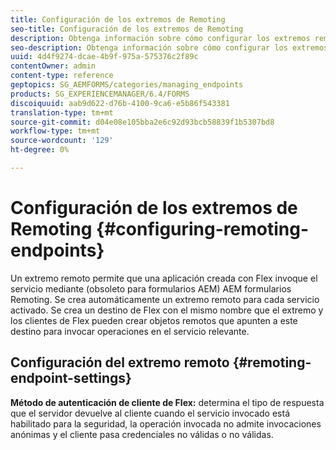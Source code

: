 ```yaml
---
title: Configuración de los extremos de Remoting
seo-title: Configuración de los extremos de Remoting
description: Obtenga información sobre cómo configurar los extremos remotos.
seo-description: Obtenga información sobre cómo configurar los extremos remotos.
uuid: 4d4f9274-dcae-4b9f-975a-575376c2f89c
contentOwner: admin
content-type: reference
geptopics: SG_AEMFORMS/categories/managing_endpoints
products: SG_EXPERIENCEMANAGER/6.4/FORMS
discoiquuid: aab9d622-d76b-4100-9ca6-e5b86f543381
translation-type: tm+mt
source-git-commit: d04e08e105bba2e6c92d93bcb58839f1b5307bd8
workflow-type: tm+mt
source-wordcount: '129'
ht-degree: 0%

---
```



# Configuración de los extremos de Remoting {#configuring-remoting-endpoints}

Un extremo remoto permite que una aplicación creada con Flex invoque el servicio mediante (obsoleto para formularios AEM) AEM formularios Remoting. Se crea automáticamente un extremo remoto para cada servicio activado. Se crea un destino de Flex con el mismo nombre que el extremo y los clientes de Flex pueden crear objetos remotos que apunten a este destino para invocar operaciones en el servicio relevante.

## Configuración del extremo remoto {#remoting-endpoint-settings}

**Método de autenticación de cliente de Flex:** determina el tipo de respuesta que el servidor devuelve al cliente cuando el servicio invocado está habilitado para la seguridad, la operación invocada no admite invocaciones anónimas y el cliente pasa credenciales no válidas o no válidas.
